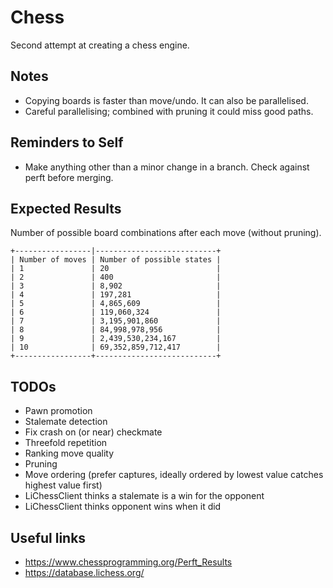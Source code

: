 # Chess

Second attempt at creating a chess engine.

## Notes

- Copying boards is faster than move/undo. It can also be parallelised.
- Careful parallelising; combined with pruning it could miss good paths.

## Reminders to Self

- Make anything other than a minor change in a branch. Check against perft before merging.

## Expected Results

Number of possible board combinations after each move (without pruning).

```
+-----------------|---------------------------+
| Number of moves | Number of possible states |
| 1               | 20                        |
| 2               | 400                       |
| 3               | 8,902                     |
| 4               | 197,281                   |
| 5               | 4,865,609                 |
| 6               | 119,060,324               |
| 7               | 3,195,901,860             |
| 8               | 84,998,978,956            |
| 9               | 2,439,530,234,167         |
| 10              | 69,352,859,712,417        |
+-----------------+---------------------------+
```

## TODOs

- Pawn promotion
- Stalemate detection
- Fix crash on (or near) checkmate
- Threefold repetition
- Ranking move quality
- Pruning
- Move ordering (prefer captures, ideally ordered by lowest value catches highest value first)
- LiChessClient thinks a stalemate is a win for the opponent
- LiChessClient thinks opponent wins when it did

## Useful links

- https://www.chessprogramming.org/Perft_Results
- https://database.lichess.org/